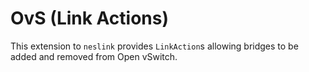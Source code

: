 # OvS (Link Actions)

This extension to `neslink` provides `LinkAction`s allowing bridges to be added and removed from Open vSwitch.
